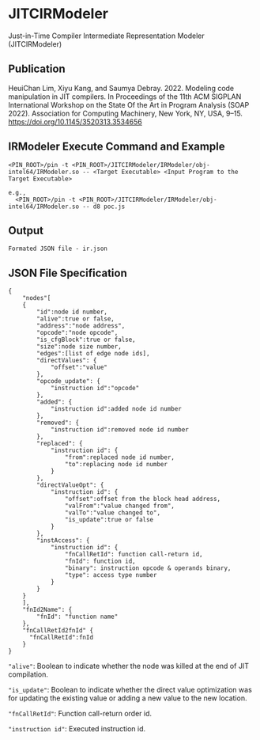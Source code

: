 # JITCIRModeler
Just-in-Time Compiler Intermediate Representation Modeler (JITCIRModeler)

## Publication

HeuiChan Lim, Xiyu Kang, and Saumya Debray. 2022. Modeling code manipulation in JIT compilers. In Proceedings of the 11th ACM SIGPLAN International Workshop on the State Of the Art in Program Analysis (SOAP 2022). Association for Computing Machinery, New York, NY, USA, 9–15. https://doi.org/10.1145/3520313.3534656

## IRModeler Execute Command and Example

```
<PIN_ROOT>/pin -t <PIN_ROOT>/JITCIRModeler/IRModeler/obj-intel64/IRModeler.so -- <Target Executable> <Input Program to the Target Executable>

e.g.,
  <PIN_ROOT>/pin -t <PIN_ROOT>/JITCIRModeler/IRModeler/obj-intel64/IRModeler.so -- d8 poc.js
```

## Output
    Formated JSON file - ir.json

## JSON File Specification

```
{
    "nodes"[
    {
        "id":node id number,
        "alive":true or false,
        "address":"node address",
        "opcode":"node opcode",
        "is_cfgBlock":true or false,
        "size":node size number,
        "edges":[list of edge node ids],
        "directValues": {
            "offset":"value"
        },
        "opcode_update": {
            "instruction id":"opcode"
        },
        "added": {
            "instruction id":added node id number
        },
        "removed": {
            "instruction id":removed node id number
        },
        "replaced": {
            "instruction id": {
                "from":replaced node id number,
                "to":replacing node id number
            }
        },
        "directValueOpt": {
            "instruction id": {
                "offset":offset from the block head address,
                "valFrom":"value changed from",
                "valTo":"value changed to",
                "is_update":true or false
            }
        },
        "instAccess": {
            "instruction id": {
                "fnCallRetId": function call-return id,
                "fnId": function id,
                "binary": instruction opcode & operands binary,
                "type": access type number
            }
        }
    }
    ],
    "fnId2Name": {
        "fnId": "function name"
    },
    "fnCallRetId2fnId" {
      "fnCallRetId":fnId
    }
}
```

```"alive"```: Boolean to indicate whether the node was killed at the end of JIT compilation.

```"is_update"```: Boolean to indicate whether the direct value optimization was for updating the existing value or adding a new value to the new location.

```"fnCallRetId"```: Function call-return order id.

```"instruction id"```: Executed instruction id. 
